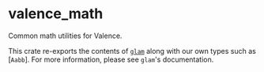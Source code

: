 # valence_math

Common math utilities for Valence.

This crate re-exports the contents of [`glam`](https://docs.rs/glam/latest/glam/) along with our own types such as [`Aabb`].
For more information, please see `glam`'s documentation.
